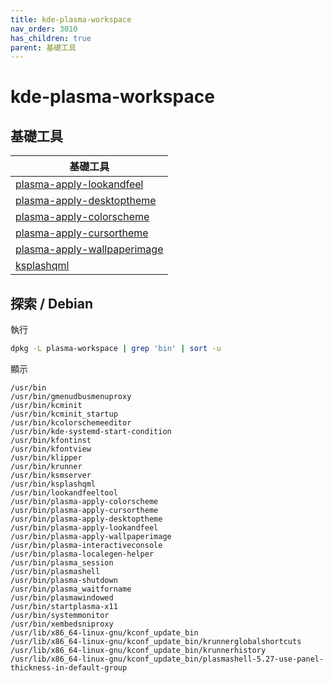 ```yaml
---
title: kde-plasma-workspace
nav_order: 3010
has_children: true
parent: 基礎工具
---
```



# kde-plasma-workspace


## 基礎工具

| 基礎工具 |
| --- |
| [plasma-apply-lookandfeel](kde-plasma-workspace/plasma-apply-lookandfeel) |
| [plasma-apply-desktoptheme](kde-plasma-workspace/plasma-apply-desktoptheme) |
| [plasma-apply-colorscheme](kde-plasma-workspace/plasma-apply-colorscheme) |
| [plasma-apply-cursortheme](kde-plasma-workspace/plasma-apply-cursortheme) |
| [plasma-apply-wallpaperimage](kde-plasma-workspace/plasma-apply-wallpaperimage) |
| [ksplashqml](kde-plasma-workspace/ksplashqml) |


## 探索 / Debian

執行

``` sh
dpkg -L plasma-workspace | grep 'bin' | sort -u
```

顯示

```
/usr/bin
/usr/bin/gmenudbusmenuproxy
/usr/bin/kcminit
/usr/bin/kcminit_startup
/usr/bin/kcolorschemeeditor
/usr/bin/kde-systemd-start-condition
/usr/bin/kfontinst
/usr/bin/kfontview
/usr/bin/klipper
/usr/bin/krunner
/usr/bin/ksmserver
/usr/bin/ksplashqml
/usr/bin/lookandfeeltool
/usr/bin/plasma-apply-colorscheme
/usr/bin/plasma-apply-cursortheme
/usr/bin/plasma-apply-desktoptheme
/usr/bin/plasma-apply-lookandfeel
/usr/bin/plasma-apply-wallpaperimage
/usr/bin/plasma-interactiveconsole
/usr/bin/plasma-localegen-helper
/usr/bin/plasma_session
/usr/bin/plasmashell
/usr/bin/plasma-shutdown
/usr/bin/plasma_waitforname
/usr/bin/plasmawindowed
/usr/bin/startplasma-x11
/usr/bin/systemmonitor
/usr/bin/xembedsniproxy
/usr/lib/x86_64-linux-gnu/kconf_update_bin
/usr/lib/x86_64-linux-gnu/kconf_update_bin/krunnerglobalshortcuts
/usr/lib/x86_64-linux-gnu/kconf_update_bin/krunnerhistory
/usr/lib/x86_64-linux-gnu/kconf_update_bin/plasmashell-5.27-use-panel-thickness-in-default-group

```
